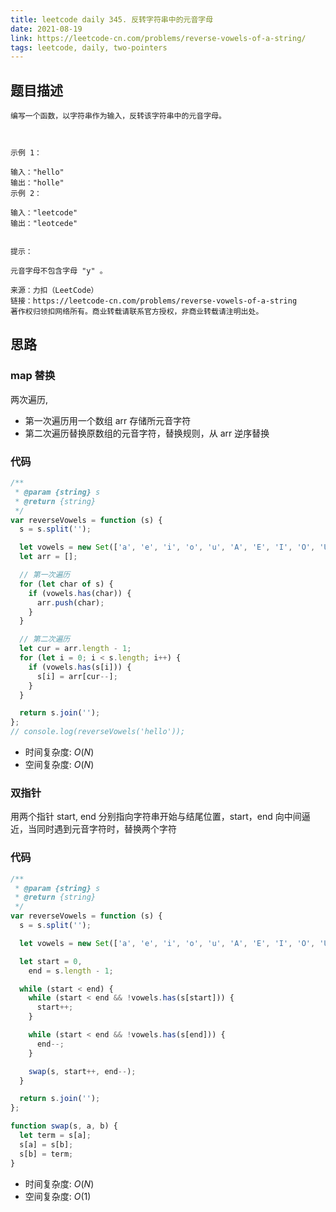 ```yaml
---
title: leetcode daily 345. 反转字符串中的元音字母
date: 2021-08-19
link: https://leetcode-cn.com/problems/reverse-vowels-of-a-string/
tags: leetcode, daily, two-pointers
---
```


## 题目描述

```
编写一个函数，以字符串作为输入，反转该字符串中的元音字母。

 

示例 1：

输入："hello"
输出："holle"
示例 2：

输入："leetcode"
输出："leotcede"
 

提示：

元音字母不包含字母 "y" 。

来源：力扣（LeetCode）
链接：https://leetcode-cn.com/problems/reverse-vowels-of-a-string
著作权归领扣网络所有。商业转载请联系官方授权，非商业转载请注明出处。
```

## 思路

### map 替换

两次遍历,

- 第一次遍历用一个数组 arr 存储所元音字符
- 第二次遍历替换原数组的元音字符，替换规则，从 arr 逆序替换

### 代码

```js
/**
 * @param {string} s
 * @return {string}
 */
var reverseVowels = function (s) {
  s = s.split('');

  let vowels = new Set(['a', 'e', 'i', 'o', 'u', 'A', 'E', 'I', 'O', 'U']);
  let arr = [];

  // 第一次遍历
  for (let char of s) {
    if (vowels.has(char)) {
      arr.push(char);
    }
  }

  // 第二次遍历
  let cur = arr.length - 1;
  for (let i = 0; i < s.length; i++) {
    if (vowels.has(s[i])) {
      s[i] = arr[cur--];
    }
  }

  return s.join('');
};
// console.log(reverseVowels('hello'));
```

- 时间复杂度: $O(N)$
- 空间复杂度: $O(N)$

### 双指针

用两个指针 start, end 分别指向字符串开始与结尾位置，start，end 向中间逼近，当同时遇到元音字符时，替换两个字符

### 代码

```js
/**
 * @param {string} s
 * @return {string}
 */
var reverseVowels = function (s) {
  s = s.split('');

  let vowels = new Set(['a', 'e', 'i', 'o', 'u', 'A', 'E', 'I', 'O', 'U']);

  let start = 0,
    end = s.length - 1;

  while (start < end) {
    while (start < end && !vowels.has(s[start])) {
      start++;
    }

    while (start < end && !vowels.has(s[end])) {
      end--;
    }

    swap(s, start++, end--);
  }

  return s.join('');
};

function swap(s, a, b) {
  let term = s[a];
  s[a] = s[b];
  s[b] = term;
}
```

- 时间复杂度: $O(N)$
- 空间复杂度: $O(1)$
